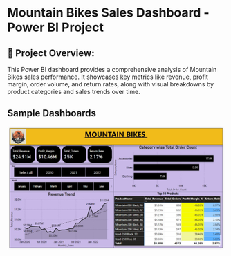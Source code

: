 # Mountain Bikes Sales Dashboard - Power BI Project

## 📌 Project Overview:
This Power BI dashboard provides a comprehensive analysis of Mountain Bikes sales performance. It showcases key metrics like revenue, profit margin, order volume, and return rates, along with visual breakdowns by product categories and sales trends over time.

## Sample Dashboards

<img src="Mountain Bike Sales Dasboard.jpg" width=1000>

